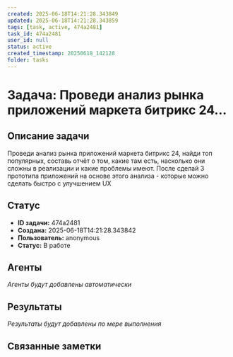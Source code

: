 ```yaml
---
created: 2025-06-18T14:21:28.343849
updated: 2025-06-18T14:21:28.343859
tags: [task, active, 474a2481]
task_id: 474a2481
user_id: null
status: active
created_timestamp: 20250618_142128
folder: tasks
---
```


# Задача: Проведи анализ рынка приложений маркета битрикс 24...

## Описание задачи

Проведи анализ рынка приложений маркета битрикс 24, найди топ популярных, составь отчёт о том, какие там есть, насколько они сложны в реализации и какие проблемы имеют. После сделай 3 прототипа приложений на основе этого анализа - которые можно сделать быстро с улучшением UX

## Статус
- **ID задачи:** 474a2481
- **Создана:** 2025-06-18T14:21:28.343842
- **Пользователь:** anonymous
- **Статус:** В работе

## Агенты
*Агенты будут добавлены автоматически*

## Результаты
*Результаты будут добавлены по мере выполнения*

## Связанные заметки
